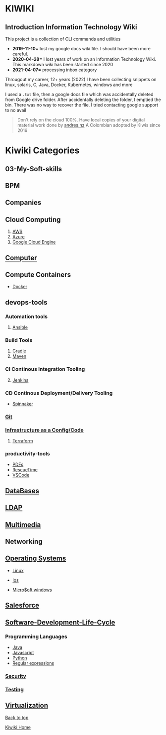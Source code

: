 <h1>KIWIKI</h1>

## Introduction Information Technology Wiki

This project is a collection of CLI commands and utilities

- **2019-11-10=** lost my google docs wiki file. I should have been more careful.
- **2020-04-28=** I lost years of work on an Information Technology Wiki. This markdown wiki has been started since 2020
- **2021-04-07=** processing inbox category

Througout my career, 12+ years (2022) I have been collecting snippets on linux, solaris, C, Java, Docker, Kubernetes, windows and more

I used a `.txt` file, then a google docs file which was accidentally deleted from Google drive folder. After accidentally deleting the folder, I emptied the bin. There was no way to recover the file. I tried contacting google support to no avail

> Don't rely on the cloud 100%. Have local copies of your digital material
> work done by [andres.nz](www.andres.nz) A Colombian adopted by Kiwis since 2016

# Kiwiki Categories

## 03-My-Soft-skills

## BPM

## Companies

## Cloud Computing

1. [AWS](./cloud-computing/aws/readme.md)
2. [Azure](./cloud-computing/azure/readme.md)
3. [Google Cloud Engine](./cloud-computing/gce/readme.md)

## [Computer](./computer/readme.md)

## Compute Containers

- [Docker](./containers/readme.md)

## devops-tools

### Automation tools

1. [Ansible](./devops-tools/automation/ansible/readme.md)

### Build Tools

1. [Gradle](./devops-tools/build-tools/gradle/readme.md)
1. [Maven](./devops-tools/build-tools/maven/readme.md)

### CI Continous Integration Tooling

2. [Jenkins](./devops-tools/CI/jenkins/)

### CD Continous Deployment/Delivery Tooling

- [Spinnaker](./devops-tools/CD/spinnaker.md)

### [Git](./devops-tools/git/readme.md)

### [Infrastructure as a Config/Code](./devops-tools/IaC/readme.md)

1. [Terraform](./devops-tools/IaC/terraform/readme.md)

### productivity-tools

- [PDFs](./productivity-tools/pdf)
- [RescueTime](./productivity-tools/rescue-time/)
- [VSCode](./productivity-tools/vscode-setup/)

## [DataBases](./databases/sql.md)

## [LDAP](./LDAP/)

## [Multimedia](./multimedia/readme.md)

## Networking

## [Operating Systems](./operating-systems/readme.md)

- [Linux](./operating-systems/linux/readme.md)

- [Ios](./operating-systems/ios/readme.md)

- [Micro\$oft windows](./operating-systems/windows/readme.md)

## [Salesforce](./Salesforce/readme.md)

## [Software-Development-Life-Cycle](./Software-Development-Life-Cycle/readme.md)

### Programming Languages

- [Java](./Software-Development-Life-Cycle/programming-languages/java/readme.md)
- [Javascript](./Software-Development-Life-Cycle/programming-languages/java/readme.md)
- [Python](./Software-Development-Life-Cycle/programming-languages/python/readme.md)
- [Regular expressions](./Software-Development-Life-Cycle/regex/readme.md)

### [Security](./Software-Development-Life-Cycle/security/readme.md)

### [Testing](./Software-Development-Life-Cycle/testing/readme.md)

## [Virtualization](./Virtualization/readme.md)

[Back to top](#)

[Kiwiki Home](/../../)
